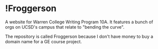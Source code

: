 # !Froggerson
 A website for Warren College Writing Program 10A. It features a bunch of orgs on UCSD's campus that relate to "bending the curve".
 
 The repository is called Froggerson because I don't have money to buy a domain name for a GE course project.
